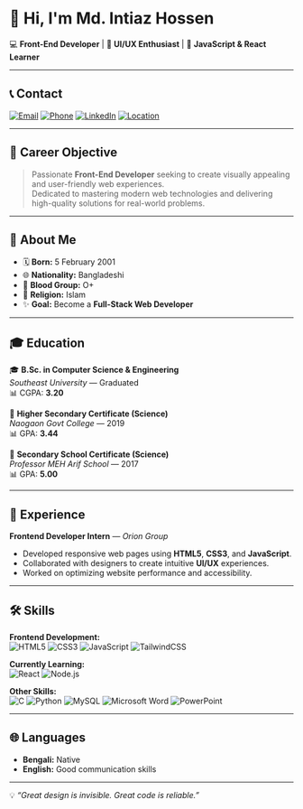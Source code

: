 # 👋 Hi, I'm Md. Intiaz Hossen

💻 **Front-End Developer** | 🎨 **UI/UX Enthusiast** | 🌱 **JavaScript & React Learner**

---

## 📞 Contact
[![Email](https://img.shields.io/badge/Email-intiaztapu%40gmail.com-red?style=flat-square&logo=gmail)](mailto:intiaztapu@gmail.com)
[![Phone](https://img.shields.io/badge/Phone-01617212189-blue?style=flat-square&logo=whatsapp)](tel:01617212189)
[![LinkedIn](https://img.shields.io/badge/LinkedIn-Connect-0A66C2?style=flat-square&logo=linkedin)](https://www.linkedin.com/in/md-intiaz-hossen-9ab2b42b5)
[![Location](https://img.shields.io/badge/Dhaka%2C%20Bangladesh-📍-brightgreen?style=flat-square)]()

---

## 🎯 Career Objective
> Passionate **Front-End Developer** seeking to create visually appealing and user-friendly web experiences.  
> Dedicated to mastering modern web technologies and delivering high-quality solutions for real-world problems.

---

## 👤 About Me
- 🗓 **Born:** 5 February 2001  
- 🌐 **Nationality:** Bangladeshi  
- 💉 **Blood Group:** O+  
- 🕌 **Religion:** Islam  
- ✨ **Goal:** Become a **Full-Stack Web Developer**  

---

## 🎓 Education

🎓 **B.Sc. in Computer Science & Engineering**  
*Southeast University* — Graduated  
📊 CGPA: **3.20**  

🏫 **Higher Secondary Certificate (Science)**  
*Naogaon Govt College* — 2019  
📊 GPA: **3.44**  

🏫 **Secondary School Certificate (Science)**  
*Professor MEH Arif School* — 2017  
📊 GPA: **5.00**  

---

## 💼 Experience
**Frontend Developer Intern** — *Orion Group*  
- Developed responsive web pages using **HTML5**, **CSS3**, and **JavaScript**.  
- Collaborated with designers to create intuitive **UI/UX** experiences.  
- Worked on optimizing website performance and accessibility.

---

## 🛠 Skills
**Frontend Development:**  
![HTML5](https://img.shields.io/badge/HTML5-E34F26?style=flat-square&logo=html5&logoColor=white)
![CSS3](https://img.shields.io/badge/CSS3-1572B6?style=flat-square&logo=css3&logoColor=white)
![JavaScript](https://img.shields.io/badge/JavaScript-F7DF1E?style=flat-square&logo=javascript&logoColor=black)
![TailwindCSS](https://img.shields.io/badge/TailwindCSS-38B2AC?style=flat-square&logo=tailwind-css&logoColor=white)

**Currently Learning:**  
![React](https://img.shields.io/badge/React-61DAFB?style=flat-square&logo=react&logoColor=black)
![Node.js](https://img.shields.io/badge/Node.js-339933?style=flat-square&logo=node.js&logoColor=white)

**Other Skills:**  
![C](https://img.shields.io/badge/C-00599C?style=flat-square&logo=c&logoColor=white)
![Python](https://img.shields.io/badge/Python-3776AB?style=flat-square&logo=python&logoColor=white)
![MySQL](https://img.shields.io/badge/MySQL-4479A1?style=flat-square&logo=mysql&logoColor=white)
![Microsoft Word](https://img.shields.io/badge/Word-2B579A?style=flat-square&logo=microsoft-word&logoColor=white)
![PowerPoint](https://img.shields.io/badge/PowerPoint-B7472A?style=flat-square&logo=microsoft-powerpoint&logoColor=white)

---

## 🌐 Languages
- **Bengali:** Native  
- **English:** Good communication skills  

---

💡 *“Great design is invisible. Great code is reliable.”*
